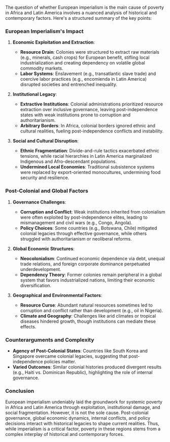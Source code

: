 The question of whether European imperialism is the main cause of poverty in Africa and Latin America involves a nuanced analysis of historical and contemporary factors. Here's a structured summary of the key points:

### **European Imperialism's Impact**
1. **Economic Exploitation and Extraction**:
   - **Resource Drain**: Colonies were structured to extract raw materials (e.g., minerals, cash crops) for European benefit, stifling local industrialization and creating dependency on volatile global commodity markets.
   - **Labor Systems**: Enslavement (e.g., transatlantic slave trade) and coercive labor practices (e.g., encomienda in Latin America) disrupted societies and entrenched inequality.

2. **Institutional Legacy**:
   - **Extractive Institutions**: Colonial administrations prioritized resource extraction over inclusive governance, leaving post-independence states with weak institutions prone to corruption and authoritarianism.
   - **Arbitrary Borders**: In Africa, colonial borders ignored ethnic and cultural realities, fueling post-independence conflicts and instability.

3. **Social and Cultural Disruption**:
   - **Ethnic Fragmentation**: Divide-and-rule tactics exacerbated ethnic tensions, while racial hierarchies in Latin America marginalized Indigenous and Afro-descendant populations.
   - **Undermined Local Economies**: Traditional subsistence systems were replaced by export-oriented monocultures, undermining food security and resilience.

### **Post-Colonial and Global Factors**
1. **Governance Challenges**:
   - **Corruption and Conflict**: Weak institutions inherited from colonialism were often exploited by post-independence elites, leading to mismanagement and civil wars (e.g., Congo, Angola).
   - **Policy Choices**: Some countries (e.g., Botswana, Chile) mitigated colonial legacies through effective governance, while others struggled with authoritarianism or neoliberal reforms.

2. **Global Economic Structures**:
   - **Neocolonialism**: Continued economic dependence via debt, unequal trade relations, and foreign corporate dominance perpetuated underdevelopment.
   - **Dependency Theory**: Former colonies remain peripheral in a global system that favors industrialized nations, limiting their economic diversification.

3. **Geographical and Environmental Factors**:
   - **Resource Curse**: Abundant natural resources sometimes led to corruption and conflict rather than development (e.g., oil in Nigeria).
   - **Climate and Geography**: Challenges like arid climates or tropical diseases hindered growth, though institutions can mediate these effects.

### **Counterarguments and Complexity**
- **Agency of Post-Colonial States**: Countries like South Korea and Singapore overcame colonial legacies, suggesting that post-independence policies matter.
- **Varied Outcomes**: Similar colonial histories produced divergent results (e.g., Haiti vs. Dominican Republic), highlighting the role of internal governance.

### **Conclusion**
European imperialism undeniably laid the groundwork for systemic poverty in Africa and Latin America through exploitation, institutional damage, and social fragmentation. However, it is not the sole cause. Post-colonial governance, global economic dynamics, internal conflicts, and policy decisions interact with historical legacies to shape current realities. Thus, while imperialism is a critical factor, poverty in these regions stems from a complex interplay of historical and contemporary forces.